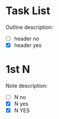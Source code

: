 # Task List
Outline description:

* [ ] header no
* [x] header yes

# 1st N
Note description:

* [ ] N no
* [x] N yes
* [x] N YES
